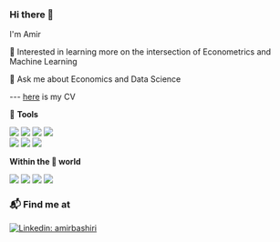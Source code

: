 ### Hi there 👋

I'm Amir

🌱 Interested in learning more on the intersection of Econometrics and Machine Learning

💬 Ask me about Economics and Data Science

--- [here](https://github.com/alephba/CV) is my CV

🙇 **Tools**

![](https://img.shields.io/badge/Python-informational?style=plastic&logo=Python&logoColor=white&color=blue)
![](https://img.shields.io/badge/R-informational?style=plastic&logo=R&logoColor=white&color=darkblue)
![](https://img.shields.io/badge/SQL-informational?style=plastic&logo=postgresql&logoColor=white&color=teal)
![](https://img.shields.io/badge/Tableau-informational?style=plastic&logo=Tableau&logoColor=white&color=red)\
![](https://img.shields.io/badge/anaconda-informational?style=plastic&logo=anaconda&logoColor=white&color=44A833)
![](https://img.shields.io/badge/jupyter-informational?style=plastic&logo=jupyter&logoColor=white&color=F37626)
![](https://img.shields.io/badge/VSCode-informational?style=plastic&logo=visualstudiocode&logoColor=white&color=007ACC)



**Within the :snake: world**

![](https://img.shields.io/badge/Pandas-informational?style=flat&logo=pandas&logoColor=white&color=150458)
![](https://img.shields.io/badge/ScikitLearn-informational?style=flat&logo=scikit-learn&logoColor=white&color=red)
![](https://img.shields.io/badge/NumPy-informational?style=flat&logo=numpy&logoColor=white&color=013243)
![](https://img.shields.io/badge/SciPy-informational?style=flat&logo=scipy&logoColor=white&color=8CAAE6)


### 📬 Find me at
[![Linkedin: amirbashiri](https://img.shields.io/badge/Amir%20Bashiri-blue?style=flat-square&logo=Linkedin&logoColor=white&link=https://www.linkedin.com/in/vikeshkoul/)](https://www.linkedin.com/in/amirbashiri/)


<!-- [![github stats](https://github-readme-stats.vercel.app/api?username=alephba&hide=prs,issues,contribs&count_private=true&show_icons=true&hide_border=False&theme=vue)](https://github.com/alephba)
 -->


